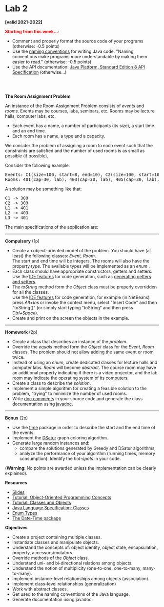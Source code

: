 <html>

<body>

<h1> Lab 2</h1>
<b>[valid 2021-2022]</b>

<p>
<b><font color="red">Starting from this week...</font></b>:
<ul>
<li>Comment and properly format the source code of your programs (otherwise: -0.5 points)
<li>Use the <a href="http://www.oracle.com/technetwork/java/codeconventions-135099.html">naming conventions</a> for writing Java code.</a> 
"Naming conventions make programs more understandable by making them easier to read." (otherwise: -0.5 points)
<li>Use the API documentation: <a href="http://docs.oracle.com/javase/8/docs/api/"> Java Platform, Standard Edition 8 API Specification</a> (otherwise...)
</ul>

<br><br>

<b>The Room Assignment Problem</b> <br/>

<p>
An instance of the Room Assignment Problem consists of <i>events</i> and <i>rooms</i>. Events may be courses, labs, seminars, etc. Rooms may be lecture halls, computer labs, etc.
<ul>
  <li> Each event has a name, a number of participants (its size), a start time and an end time.
  <li> Each room has a name, a type and a capacity.
</ul>
<p>
We consider the problem of assigning a room to each event such that the constraints are satisfied and the number of used rooms is as small as possible (if possible).

<p>Consider the following example. 
<br/>
<pre>
Events: C1(size=100, start=8, end=10), C2(size=100, start=10, end=12), L1(size=30, start=8, end=10), L2(size=30, start=8, end=10), L3(size=30, start=10, end=12), 
Rooms: 401(cap=30, lab), 403(cap=30, lab), 405(cap=30, lab), 309(cap=100, lecture hall)
</pre>

A solution may be something like that:

<pre>
C1 -> 309
C2 -> 309
L1 -> 401
L2 -> 403
L3 -> 401
</pre>

<p>
The main specifications of the application are:
<hr>
<p><b>Compulsory</b> (1p)
<ul>
<li>Create an object-oriented model of the problem. You should have (at least) the following classes: <i>Event, Room</i>. <br/>
The start and end time will be integers. The rooms will also have the property <i>type</i>. The available types will be implemented as an <i>enum </i>.

<li> Each class should have appropriate constructors, getters and setters. <br/>Use the <a href="https://netbeans.org/features/java/editor.html"> IDE features</a> for code generation,
such as <a href="https://blogs.oracle.com/roumen/netbeans-quick-tip-2-generating-getters-and-setters">generating getters and setters</a>.

<li> The <i>toString</i> method form the <i>Object</i> class must be properly overridden for all the classes. <br/>
Use the <a href="https://netbeans.org/features/java/editor.html"> IDE features</a> for code generation, for example (in NetBeans)  press <i>Alt+Ins</i> or invoke the context menu, 
select "Insert Code" and then "toString()" (or simply start typing "toString" and then press <i>Ctrl+Space</i>).

<li>Create and print on the screen the objects in the example.
</ul>

<hr>
<p><b>Homework</b> (2p)
<br/>
<ul>
<li>Create a class that describes an instance of the <i>problem</i>.
<li> Override the <i>equals</i> method form the <i>Object</i> class for the <i>Event, Room</i> classes.
The problem should not allow adding the same event or room twice.

<li>Instead of using an <i>enum</i>, create dedicated classes for lecture halls and computer labs. <i>Room</i> will become <i>abstract</i>.
The course room may have an additional property indicating if there is a video projector, and the lab room may indicate the operating system of its computers.
<!-- <li>Implement the method <i>getSources</i> in the <i>Problem</i> class, returning an array of all the sources. -->
<li>Create a class to describe the <i>solution</i>.

<li> Implement a simple algorithm for creating a feasible solution to the problem, "trying" to minimize the number of used rooms.

<li>Write <a href="http://www.oracle.com/technetwork/java/javase/tech/index-137868.html">doc comments</a> in your source code 
and generate the class documentation using <a href="https://docs.oracle.com/javase/9/javadoc/toc.htm">javadoc</a>.
</ul>

<hr>
<p><b>Bonus</b> (2p)
<br/>
<ul>
<li> Use the <a href="https://docs.oracle.com/javase/8/docs/api/java/time/package-summary.html">time</a> package in order to describe the start and the end time of the events.
<li> Implement the <a href="https://en.wikipedia.org/wiki/DSatur">DSatur</a> graph coloring algorithm.
<li>Generate large random instances and:
  <ul>
  <li> compare the solutions generated by Greedy and DSatur algorithms;
  <li> analyze the performance of your algorithm (running times, memory consumption). Identify the <i>hot-spots</i> in your code.
  </ul>
</ul>

(<b>Warning</b>: No points are awarded unless the implementation can be clearly explained).

<p>
<b>Resources</b>
<ul>
<li> <a href="slides/lab_02.pdf">Slides</a> 
<li><a href="http://docs.oracle.com/javase/tutorial/java/concepts/index.html">Tutorial: Object-Oriented Programming Concepts </a>
<li><a href="http://docs.oracle.com/javase/tutorial/java/javaOO/index.html"> Tutorial: Classes and Objects</a>
<li><a href="http://docs.oracle.com/javase/specs/jls/se8/html/jls-8.html"> Java Language Specification: Classes</a>
<li><a href="https://docs.oracle.com/javase/tutorial/java/javaOO/enum.html"> Enum Types</a>
<li><a href="https://docs.oracle.com/javase/tutorial/datetime/index.html"> The Date-Time package</a>
</ul>

</ul>

<p> 
<b>Objectives</b>
<ul>
<li> Create a project containing multiple classes.
<li> Instantiate classes and manipulate objects.
<li> Understand the concepts of: object identity, object state, encapsulation, property, accessors/mutators.
<li> Override methods of the <i>Object</i> class.
<li> Understand uni- and bi-directional relations among objects.
<li> Understand the notion of multiplicity (one-to-one, one-to-many, many-to-many).
<li> Implement instance-level relationships among objects (association).
<li> Implement class-level relationships (generalization)
<li> Work with abstract classes.
<li> Get used to the naming conventions of the Java language.
<li> Generate documentation using javadoc.
</ul>

</body>
</html>
